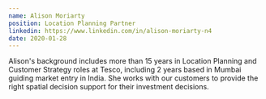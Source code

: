 ```yaml
---
name: Alison Moriarty
position: Location Planning Partner
linkedin: https://www.linkedin.com/in/alison-moriarty-n4
date: 2020-01-28
---
```


Alison's background includes more than 15 years in Location Planning and Customer Strategy roles at Tesco, including 2 years based in Mumbai guiding market entry in India. She works with our customers to provide the right spatial decision support for their investment decisions.

